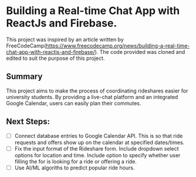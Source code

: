 # Building a Real-time Chat App with ReactJs and Firebase.

This project was inspired by an article written by FreeCodeCamp(https://www.freecodecamp.org/news/building-a-real-time-chat-app-with-reactjs-and-firebase/). The code provided was cloned and edited to suit the purpose of this project.

## Summary

This project aims to make the process of coordinating rideshares easier for university students. 
By providing a live-chat platform and an integrated Google Calendar, users can easily plan their commutes. 

## Next Steps:

- [ ] Connect database entries to Google Calendar API. This is so that ride requests and offers show up on the calendar at specified dates/times.
- [ ] Fix the input format of the Rideshare form. Include dropdown select options for location and time. Include option to specify whether user filling the for is looking for a ride or offering a ride.
- [ ] Use AI/ML algoriths to predict popular ride hours.
